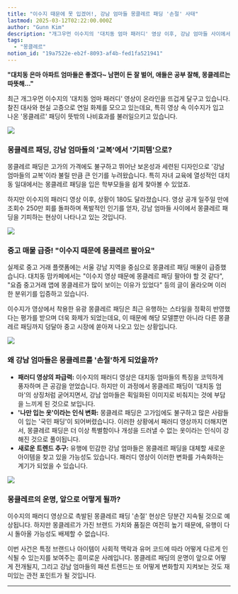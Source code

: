 ```yaml
---
title: "이수지 때문에 못 입겠어!, 강남 엄마들 몽클레르 패딩 '손절' 사태"
lastmod: 2025-03-12T02:22:00.000Z
author: "Gunn Kim"
description: "개그우먼 이수지의 '대치동 엄마 패러디' 영상 이후, 강남 엄마들 사이에서 몽클레르 패딩을 기피하는 현상이 나타나고 있다. 중고 매물이 급증하고 맘카페에는 관련 글이 쏟아지는 등 몽클레르 패딩의 인기가 급락하고 있다."
tags:
  - "몽클레르"
notion_id: "19a7522e-eb2f-8093-af4b-fed1fa521941"
---
```


**"대치동 은마 아파트 엄마들은 좋겠다~ 남편이 돈 잘 벌어, 애들은 공부 잘해, 몽클레르는 따뜻해..."**

최근 개그우먼 이수지의 '대치동 엄마 패러디' 영상이 온라인을 뜨겁게 달구고 있습니다. 찰진 대사와 현실 고증으로 연일 화제를 모으고 있는데요, 특히 영상 속 이수지가 입고 나온 '몽클레르' 패딩이 뜻밖의 나비효과를 불러일으키고 있습니다.

![](https://prod-files-secure.s3.us-west-2.amazonaws.com/94f51666-273a-443d-bf89-42827b5b6876/43716e69-1a9b-42ce-b999-5b7a1318f1e5/image.png?X-Amz-Algorithm=AWS4-HMAC-SHA256&X-Amz-Content-Sha256=UNSIGNED-PAYLOAD&X-Amz-Credential=ASIAZI2LB466SEDTN4EL%2F20250314%2Fus-west-2%2Fs3%2Faws4_request&X-Amz-Date=20250314T044631Z&X-Amz-Expires=3600&X-Amz-Security-Token=IQoJb3JpZ2luX2VjEJz%2F%2F%2F%2F%2F%2F%2F%2F%2F%2FwEaCXVzLXdlc3QtMiJGMEQCIADPnsdF6vdBly54DcBn0ZY6yxaf%2BUJjdo%2BUGicVshJiAiAPyZcI3z60ejaCGYtz%2BE2huLHDgyvzjXhsoBiAdzXIzyqIBAjl%2F%2F%2F%2F%2F%2F%2F%2F%2F%2F8BEAAaDDYzNzQyMzE4MzgwNSIMuOY6%2FP3Ua4PsOcXjKtwDhAp6uMMEKJm587Eo3qw2WiA6o5Tqqy3vQlbiAvFEFyZXVKeHZ%2BdUM1qymHkUvUlRVeKvyQa27oNNIm5ngKtXiifLEKpA5U1tPKALp6YGbnPSz8fgwnjtXIX6ffWrMZaVnGkSKgySTkDuMTaAWLS2LfDOzj7KQEMOtjKY%2BsprFhg4qg0YLhOQ6FtYQGfNTMSYTZu5IfwkXolz%2BcTRjEFEm3lA7vXXDtQKFCNASCR2RY1LIK1UnPOOvTiqhxY4U%2BZD03ES4n83NdcSjE%2Fqtam2w8%2FrYgaFLGshlBv%2FvuJhebMpAk8rWzVvlSQEqv7tb5FOYTLu2QBI4mF8opfsrhkxfkxA82XxeFWxk3Bxsm2r%2FPvw439QdxND67cGT46qJui4rBul7iQRSFLlfBfYVKvHDzhbAUIFBJ4qSsRGLraTCaa0txHa%2BpBV97o6KBFVIuj4tB1WNvoeQcd%2FvhnC258vcfEeyR9gA4T6qpltINmwjN1sTM%2FXELFqEksrP6XEMC%2B5pq3eRR1qnFtVNI7BC8WhqhcAh2JmMnPYCfM9yNfyd%2FnQvITA6U4c9u3Sj4g7ZnCW1Cjk53Zb9XiA5aC3DDBCCLdsdlEKW2i5aNc06MaXCoC4S3NyCz5ZVqzaSMcw3MzOvgY6pgHhCwFISAUZsEcWrGo4VOV3uyXQFJGi6%2FFpD4uvX3n42Sr3lywUCvaK3N7eND0Y%2Flhz0tEW1SoIfGDIEZqEbuCSULsz7qbwVMbnj%2BbOXnZWq%2FrM73kmsTyqLavnQWL9evl0NvWY5Kf7zclCnC0TbP%2Fp95AM3W1d1fK8zx40ydZsbDkOF7tZxg6I2Ra0OH%2BxKmpPeqbr4VBA9S4mjauApqUNAelky1Ck&X-Amz-Signature=c351548c2bc6daa16e925e78ef39384e182997282b690877dad561032a3a751f&X-Amz-SignedHeaders=host&x-id=GetObject)

### 몽클레르 패딩, 강남 엄마들의 '교복'에서 '기피템'으로?

몽클레르 패딩은 고가의 가격에도 불구하고 뛰어난 보온성과 세련된 디자인으로 '강남 엄마들의 교복'이라 불릴 만큼 큰 인기를 누려왔습니다. 특히 자녀 교육에 열성적인 대치동 일대에서는 몽클레르 패딩을 입은 학부모들을 쉽게 찾아볼 수 있었죠.

하지만 이수지의 패러디 영상 이후, 상황이 180도 달라졌습니다. 영상 공개 일주일 만에 조회수 250만 회를 돌파하며 폭발적인 인기를 얻자, 강남 엄마들 사이에서 몽클레르 패딩을 기피하는 현상이 나타나고 있는 것입니다.

![](https://prod-files-secure.s3.us-west-2.amazonaws.com/94f51666-273a-443d-bf89-42827b5b6876/a3e63165-02d0-4b7c-9d9b-deb5494db5f9/image.png?X-Amz-Algorithm=AWS4-HMAC-SHA256&X-Amz-Content-Sha256=UNSIGNED-PAYLOAD&X-Amz-Credential=ASIAZI2LB466SEDTN4EL%2F20250314%2Fus-west-2%2Fs3%2Faws4_request&X-Amz-Date=20250314T044631Z&X-Amz-Expires=3600&X-Amz-Security-Token=IQoJb3JpZ2luX2VjEJz%2F%2F%2F%2F%2F%2F%2F%2F%2F%2FwEaCXVzLXdlc3QtMiJGMEQCIADPnsdF6vdBly54DcBn0ZY6yxaf%2BUJjdo%2BUGicVshJiAiAPyZcI3z60ejaCGYtz%2BE2huLHDgyvzjXhsoBiAdzXIzyqIBAjl%2F%2F%2F%2F%2F%2F%2F%2F%2F%2F8BEAAaDDYzNzQyMzE4MzgwNSIMuOY6%2FP3Ua4PsOcXjKtwDhAp6uMMEKJm587Eo3qw2WiA6o5Tqqy3vQlbiAvFEFyZXVKeHZ%2BdUM1qymHkUvUlRVeKvyQa27oNNIm5ngKtXiifLEKpA5U1tPKALp6YGbnPSz8fgwnjtXIX6ffWrMZaVnGkSKgySTkDuMTaAWLS2LfDOzj7KQEMOtjKY%2BsprFhg4qg0YLhOQ6FtYQGfNTMSYTZu5IfwkXolz%2BcTRjEFEm3lA7vXXDtQKFCNASCR2RY1LIK1UnPOOvTiqhxY4U%2BZD03ES4n83NdcSjE%2Fqtam2w8%2FrYgaFLGshlBv%2FvuJhebMpAk8rWzVvlSQEqv7tb5FOYTLu2QBI4mF8opfsrhkxfkxA82XxeFWxk3Bxsm2r%2FPvw439QdxND67cGT46qJui4rBul7iQRSFLlfBfYVKvHDzhbAUIFBJ4qSsRGLraTCaa0txHa%2BpBV97o6KBFVIuj4tB1WNvoeQcd%2FvhnC258vcfEeyR9gA4T6qpltINmwjN1sTM%2FXELFqEksrP6XEMC%2B5pq3eRR1qnFtVNI7BC8WhqhcAh2JmMnPYCfM9yNfyd%2FnQvITA6U4c9u3Sj4g7ZnCW1Cjk53Zb9XiA5aC3DDBCCLdsdlEKW2i5aNc06MaXCoC4S3NyCz5ZVqzaSMcw3MzOvgY6pgHhCwFISAUZsEcWrGo4VOV3uyXQFJGi6%2FFpD4uvX3n42Sr3lywUCvaK3N7eND0Y%2Flhz0tEW1SoIfGDIEZqEbuCSULsz7qbwVMbnj%2BbOXnZWq%2FrM73kmsTyqLavnQWL9evl0NvWY5Kf7zclCnC0TbP%2Fp95AM3W1d1fK8zx40ydZsbDkOF7tZxg6I2Ra0OH%2BxKmpPeqbr4VBA9S4mjauApqUNAelky1Ck&X-Amz-Signature=55ddab9a72576b1a4fdddfc732ec3d026621e1e41c5fb31fdc9883e9f0d8b045&X-Amz-SignedHeaders=host&x-id=GetObject)

### 중고 매물 급증! "이수지 때문에 몽클레르 팔아요"

실제로 중고 거래 플랫폼에는 서울 강남 지역을 중심으로 몽클레르 패딩 매물이 급증했습니다. 대치동 맘카페에서는 "이수지 영상 때문에 몽클레르 패딩 팔아야 할 것 같다", "요즘 중고거래 앱에 몽클레르가 많이 보이는 이유가 있었다" 등의 글이 올라오며 이러한 분위기를 입증하고 있습니다.

이수지가 영상에서 착용한 유광 몽클레르 패딩은 최근 유행하는 스타일을 정확히 반영했다는 평가를 받으며 더욱 화제가 되었는데요, 이 때문에 해당 모델뿐만 아니라 다른 몽클레르 패딩까지 덩달아 중고 시장에 쏟아져 나오고 있는 상황입니다.

![](https://prod-files-secure.s3.us-west-2.amazonaws.com/94f51666-273a-443d-bf89-42827b5b6876/c15ab75d-7125-43d1-9646-38bfc7d5ff6a/image.png?X-Amz-Algorithm=AWS4-HMAC-SHA256&X-Amz-Content-Sha256=UNSIGNED-PAYLOAD&X-Amz-Credential=ASIAZI2LB466SEDTN4EL%2F20250314%2Fus-west-2%2Fs3%2Faws4_request&X-Amz-Date=20250314T044631Z&X-Amz-Expires=3600&X-Amz-Security-Token=IQoJb3JpZ2luX2VjEJz%2F%2F%2F%2F%2F%2F%2F%2F%2F%2FwEaCXVzLXdlc3QtMiJGMEQCIADPnsdF6vdBly54DcBn0ZY6yxaf%2BUJjdo%2BUGicVshJiAiAPyZcI3z60ejaCGYtz%2BE2huLHDgyvzjXhsoBiAdzXIzyqIBAjl%2F%2F%2F%2F%2F%2F%2F%2F%2F%2F8BEAAaDDYzNzQyMzE4MzgwNSIMuOY6%2FP3Ua4PsOcXjKtwDhAp6uMMEKJm587Eo3qw2WiA6o5Tqqy3vQlbiAvFEFyZXVKeHZ%2BdUM1qymHkUvUlRVeKvyQa27oNNIm5ngKtXiifLEKpA5U1tPKALp6YGbnPSz8fgwnjtXIX6ffWrMZaVnGkSKgySTkDuMTaAWLS2LfDOzj7KQEMOtjKY%2BsprFhg4qg0YLhOQ6FtYQGfNTMSYTZu5IfwkXolz%2BcTRjEFEm3lA7vXXDtQKFCNASCR2RY1LIK1UnPOOvTiqhxY4U%2BZD03ES4n83NdcSjE%2Fqtam2w8%2FrYgaFLGshlBv%2FvuJhebMpAk8rWzVvlSQEqv7tb5FOYTLu2QBI4mF8opfsrhkxfkxA82XxeFWxk3Bxsm2r%2FPvw439QdxND67cGT46qJui4rBul7iQRSFLlfBfYVKvHDzhbAUIFBJ4qSsRGLraTCaa0txHa%2BpBV97o6KBFVIuj4tB1WNvoeQcd%2FvhnC258vcfEeyR9gA4T6qpltINmwjN1sTM%2FXELFqEksrP6XEMC%2B5pq3eRR1qnFtVNI7BC8WhqhcAh2JmMnPYCfM9yNfyd%2FnQvITA6U4c9u3Sj4g7ZnCW1Cjk53Zb9XiA5aC3DDBCCLdsdlEKW2i5aNc06MaXCoC4S3NyCz5ZVqzaSMcw3MzOvgY6pgHhCwFISAUZsEcWrGo4VOV3uyXQFJGi6%2FFpD4uvX3n42Sr3lywUCvaK3N7eND0Y%2Flhz0tEW1SoIfGDIEZqEbuCSULsz7qbwVMbnj%2BbOXnZWq%2FrM73kmsTyqLavnQWL9evl0NvWY5Kf7zclCnC0TbP%2Fp95AM3W1d1fK8zx40ydZsbDkOF7tZxg6I2Ra0OH%2BxKmpPeqbr4VBA9S4mjauApqUNAelky1Ck&X-Amz-Signature=d3fa38351edbe3fc1c3b1483a5947a50b23975645bbd858e6ab904dca74db119&X-Amz-SignedHeaders=host&x-id=GetObject)

### 왜 강남 엄마들은 몽클레르를 '손절'하게 되었을까?

- **패러디 영상의 파급력:** 이수지의 패러디 영상은 대치동 엄마들의 특징을 코믹하게 풍자하며 큰 공감을 얻었습니다. 하지만 이 과정에서 몽클레르 패딩이 '대치동 엄마'의 상징처럼 굳어지면서, 강남 엄마들은 획일화된 이미지로 비춰지는 것에 부담을 느끼게 된 것으로 보입니다.
- **'나만 입는 옷'이라는 인식 변화:** 몽클레르 패딩은 고가임에도 불구하고 많은 사람들이 입는 '국민 패딩'이 되어버렸습니다. 이러한 상황에서 패러디 영상까지 더해지면서, 몽클레르 패딩은 더 이상 특별함이나 개성을 드러낼 수 없는 옷이라는 인식이 강해진 것으로 풀이됩니다.
- **새로운 트렌드 추구:** 유행에 민감한 강남 엄마들은 몽클레르 패딩을 대체할 새로운 아이템을 찾고 있을 가능성도 있습니다. 패러디 영상이 이러한 변화를 가속화하는 계기가 되었을 수 있습니다.

![](https://prod-files-secure.s3.us-west-2.amazonaws.com/94f51666-273a-443d-bf89-42827b5b6876/c1100138-ac2c-4ba1-b5eb-e38bef447343/image.png?X-Amz-Algorithm=AWS4-HMAC-SHA256&X-Amz-Content-Sha256=UNSIGNED-PAYLOAD&X-Amz-Credential=ASIAZI2LB466SEDTN4EL%2F20250314%2Fus-west-2%2Fs3%2Faws4_request&X-Amz-Date=20250314T044631Z&X-Amz-Expires=3600&X-Amz-Security-Token=IQoJb3JpZ2luX2VjEJz%2F%2F%2F%2F%2F%2F%2F%2F%2F%2FwEaCXVzLXdlc3QtMiJGMEQCIADPnsdF6vdBly54DcBn0ZY6yxaf%2BUJjdo%2BUGicVshJiAiAPyZcI3z60ejaCGYtz%2BE2huLHDgyvzjXhsoBiAdzXIzyqIBAjl%2F%2F%2F%2F%2F%2F%2F%2F%2F%2F8BEAAaDDYzNzQyMzE4MzgwNSIMuOY6%2FP3Ua4PsOcXjKtwDhAp6uMMEKJm587Eo3qw2WiA6o5Tqqy3vQlbiAvFEFyZXVKeHZ%2BdUM1qymHkUvUlRVeKvyQa27oNNIm5ngKtXiifLEKpA5U1tPKALp6YGbnPSz8fgwnjtXIX6ffWrMZaVnGkSKgySTkDuMTaAWLS2LfDOzj7KQEMOtjKY%2BsprFhg4qg0YLhOQ6FtYQGfNTMSYTZu5IfwkXolz%2BcTRjEFEm3lA7vXXDtQKFCNASCR2RY1LIK1UnPOOvTiqhxY4U%2BZD03ES4n83NdcSjE%2Fqtam2w8%2FrYgaFLGshlBv%2FvuJhebMpAk8rWzVvlSQEqv7tb5FOYTLu2QBI4mF8opfsrhkxfkxA82XxeFWxk3Bxsm2r%2FPvw439QdxND67cGT46qJui4rBul7iQRSFLlfBfYVKvHDzhbAUIFBJ4qSsRGLraTCaa0txHa%2BpBV97o6KBFVIuj4tB1WNvoeQcd%2FvhnC258vcfEeyR9gA4T6qpltINmwjN1sTM%2FXELFqEksrP6XEMC%2B5pq3eRR1qnFtVNI7BC8WhqhcAh2JmMnPYCfM9yNfyd%2FnQvITA6U4c9u3Sj4g7ZnCW1Cjk53Zb9XiA5aC3DDBCCLdsdlEKW2i5aNc06MaXCoC4S3NyCz5ZVqzaSMcw3MzOvgY6pgHhCwFISAUZsEcWrGo4VOV3uyXQFJGi6%2FFpD4uvX3n42Sr3lywUCvaK3N7eND0Y%2Flhz0tEW1SoIfGDIEZqEbuCSULsz7qbwVMbnj%2BbOXnZWq%2FrM73kmsTyqLavnQWL9evl0NvWY5Kf7zclCnC0TbP%2Fp95AM3W1d1fK8zx40ydZsbDkOF7tZxg6I2Ra0OH%2BxKmpPeqbr4VBA9S4mjauApqUNAelky1Ck&X-Amz-Signature=64c49735d68b6180db638651fe08fd744dfbba69035e834c7b78dbcf28bbe26a&X-Amz-SignedHeaders=host&x-id=GetObject)

### 몽클레르의 운명, 앞으로 어떻게 될까?

이수지의 패러디 영상으로 촉발된 몽클레르 패딩 '손절' 현상은 당분간 지속될 것으로 예상됩니다. 하지만 몽클레르가 가진 브랜드 가치와 품질은 여전히 높기 때문에, 유행이 다시 돌아올 가능성도 배제할 수 없습니다.

이번 사건은 특정 브랜드나 아이템이 사회적 맥락과 유머 코드에 따라 어떻게 다르게 인식될 수 있는지를 보여주는 흥미로운 사례입니다. 몽클레르 패딩의 운명이 앞으로 어떻게 전개될지, 그리고 강남 엄마들의 패션 트렌드는 또 어떻게 변화할지 지켜보는 것도 재미있는 관전 포인트가 될 것입니다.

---
